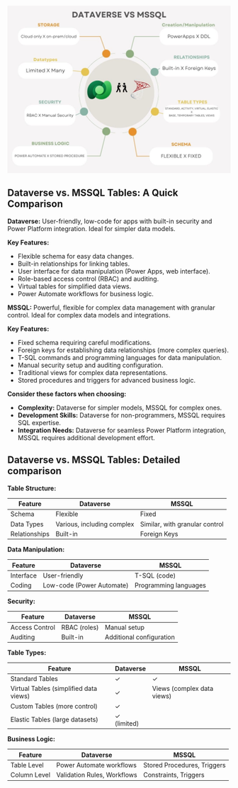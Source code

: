 
![alt text](db_vs_dataverse-1.jpg)

## Dataverse vs. MSSQL Tables: A Quick Comparison

**Dataverse:** User-friendly, low-code for apps with built-in security and Power Platform integration. Ideal for simpler data models.

**Key Features:**

* Flexible schema for easy data changes.
* Built-in relationships for linking tables.
* User interface for data manipulation (Power Apps, web interface).
* Role-based access control (RBAC) and auditing.
* Virtual tables for simplified data views.
* Power Automate workflows for business logic.

**MSSQL:** Powerful, flexible for complex data management with granular control. Ideal for complex data models and integrations.

**Key Features:**

* Fixed schema requiring careful modifications.
* Foreign keys for establishing data relationships (more complex queries).
* T-SQL commands and programming languages for data manipulation.
* Manual security setup and auditing configuration.
* Traditional views for complex data representations.
* Stored procedures and triggers for advanced business logic.


**Consider these factors when choosing:**

* **Complexity:** Dataverse for simpler models, MSSQL for complex ones.
* **Development Skills:** Dataverse for non-programmers, MSSQL requires SQL expertise.
* **Integration Needs:** Dataverse for seamless Power Platform integration, MSSQL requires additional development effort.

## Dataverse vs. MSSQL Tables: Detailed comparison


**Table Structure:**

| Feature | Dataverse | MSSQL |
|---|---|---|
| Schema | Flexible | Fixed |
| Data Types | Various, including complex | Similar, with granular control |
| Relationships | Built-in | Foreign Keys |

**Data Manipulation:**

| Feature | Dataverse | MSSQL |
|---|---|---|
| Interface | User-friendly | T-SQL (code) |
| Coding | Low-code (Power Automate) | Programming languages |

**Security:**

| Feature | Dataverse | MSSQL |
|---|---|---|
| Access Control | RBAC (roles) | Manual setup |
| Auditing | Built-in | Additional configuration |

**Table Types:**

| Feature | Dataverse | MSSQL |
|---|---|---|
| Standard Tables | ✓ | ✓ |
| Virtual Tables (simplified data views) | ✓ | Views (complex data views) |
| Custom Tables (more control) | ✓ |  |
| Elastic Tables (large datasets) | ✓ (limited) |  |

**Business Logic:**

| Feature | Dataverse | MSSQL |
|---|---|---|
| Table Level | Power Automate workflows | Stored Procedures, Triggers |
| Column Level | Validation Rules, Workflows | Constraints, Triggers |